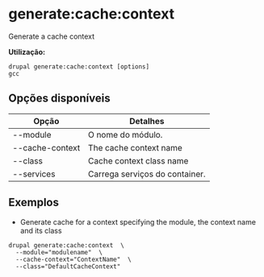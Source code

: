 # generate:cache:context
Generate a cache context

**Utilização:**
```
drupal generate:cache:context [options]
gcc
```

## Opções disponíveis
Opção | Detalhes
-------|-------------
--module | O nome do módulo.
--cache-context | The cache context name
--class | Cache context class name
--services | Carrega serviços do container.

## Exemplos
* Generate cache for a context specifying the module, the context name and its class
```
drupal generate:cache:context  \
  --module="modulename"  \
  --cache-context="ContextName"  \
  --class="DefaultCacheContext"
```
